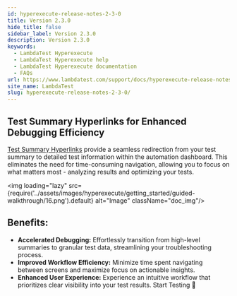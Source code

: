 ```yaml
---
id: hyperexecute-release-notes-2-3-0
title: Version 2.3.0
hide_title: false
sidebar_label: Version 2.3.0
description: Version 2.3.0
keywords:
  - LambdaTest Hyperexecute
  - LambdaTest Hyperexecute help
  - LambdaTest Hyperexecute documentation
  - FAQs
url: https://www.lambdatest.com/support/docs/hyperexecute-release-notes-2-3-0/
site_name: LambdaTest
slug: hyperexecute-release-notes-2-3-0/
---
```


<script type="application/ld+json"
      dangerouslySetInnerHTML={{ __html: JSON.stringify({
       "@context": "https://schema.org",
        "@type": "BreadcrumbList",
        "itemListElement": [{
          "@type": "ListItem",
          "position": 1,
          "name": "Home",
          "item": "https://www.lambdatest.com"
        },{
          "@type": "ListItem",
          "position": 2,
          "name": "Support",
          "item": "https://www.lambdatest.com/support/docs/"
        },{
          "@type": "ListItem",
          "position": 3,
          "name": "Version",
          "item": "https://www.lambdatest.com/support/docs/hyperexecute-release-notes-2-3-0/"
        }]
      })
    }}
></script>

## Test Summary Hyperlinks for Enhanced Debugging Efficiency

[Test Summary Hyperlinks](/support/docs/hyperexecute-guided-walkthrough/#test-summary-hyperlink) provide a seamless redirection from your test summary to detailed test information within the automation dashboard. This eliminates the need for time-consuming navigation, allowing you to focus on what matters most - analyzing results and optimizing your tests.

  <img loading="lazy" src={require('../assets/images/hyperexecute/getting_started/guided-walkthrough/16.png').default} alt="Image"  className="doc_img"/> 

## Benefits:

- **Accelerated Debugging:** Effortlessly transition from high-level summaries to granular test data, streamlining your troubleshooting process.
- **Improved Workflow Efficiency:** Minimize time spent navigating between screens and maximize focus on actionable insights.
- **Enhanced User Experience:** Experience an intuitive workflow that prioritizes clear visibility into your test results.
Start Testing 🚀
